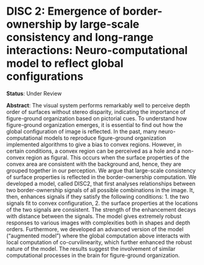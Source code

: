# DISC 2: Emergence of border-ownership by large-scale consistency and long-range interactions: Neuro-computational model to reflect global configurations

**Status**: Under Review

**Abstract**:
The visual system performs remarkably well to perceive depth order of surfaces without stereo disparity, indicating the importance of figure-ground organization based on pictorial cues. To understand how figure-ground organization emerges, it is essential to find out how the global configuration of image is reflected. In the past, many neuro-computational models to reproduce figure-ground organization implemented algorithms to give a bias to convex regions. However, in certain conditions, a convex region can be perceived as a hole and a non-convex region as figural. This occurs when the surface properties of the convex area are consistent with the background and, hence, they are grouped together in our perception. We argue that large-scale consistency of surface properties is reflected in the border-ownership computation. We developed a model, called DISC2, that first analyses relationships between two border-ownership signals of all possible combinations in the image. It, then, enhances signals if they satisfy the following conditions: 1. the two signals fit to convex configuration, 2. the surface properties at the locations of the two signals are consistent. The strength of the enhancement decays with distance between the signals. The model gives extremely robust responses to various images with complexities both in shapes and depth orders. Furthermore, we developed an advanced version of the model (“augmented model”) where the global computation above interacts with local computation of co-curvilinearity, which further enhanced the robust nature of the model. The results suggest the involvement of similar computational processes in the brain for figure-ground organization.

